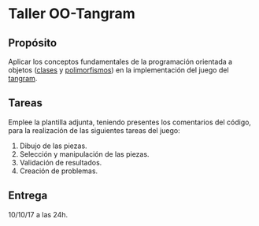# Taller OO-Tangram

## Propósito

Aplicar los conceptos fundamentales de la programación orientada a objetos ([clases](https://github.com/objetos/objects) y [polimorfismos](https://github.com/objetos/polymorphism)) en la implementación del juego del [tangram](https://en.wikipedia.org/wiki/Tangram).

## Tareas

Emplee la plantilla adjunta, teniendo presentes los comentarios del código, para la realización de las siguientes tareas del juego:

1. Dibujo de las piezas.
1. Selección y manipulación de las piezas.
1. Validación de resultados.
1. Creación de problemas.

## Entrega

10/10/17 a las 24h.
